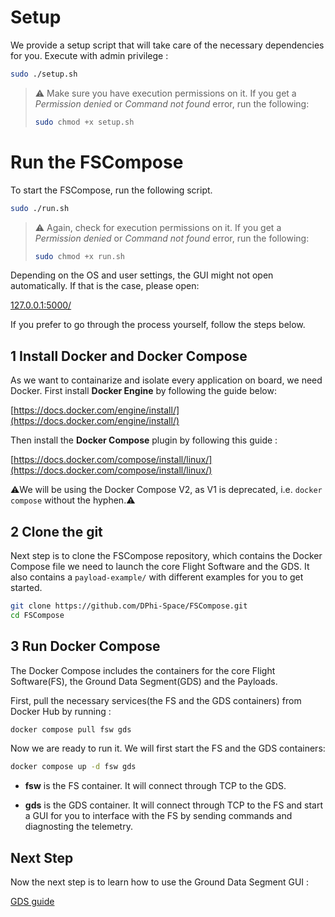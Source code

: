 # Setup

We provide a setup script that will take care of the necessary dependencies for you. Execute with admin privilege : 

```bash
sudo ./setup.sh
```

> ⚠️ Make sure you have execution permissions on it. If you get a *Permission denied* or *Command not found* error, run the following: 
>```bash
> sudo chmod +x setup.sh
> ``` 

# Run the FSCompose
To start the FSCompose, run the following script. 
```bash
sudo ./run.sh
```

> ⚠️ Again, check for execution permissions on it. If you get a *Permission denied* or *Command not found* error, run the following: 
>```bash
> sudo chmod +x run.sh
> ``` 


Depending on the OS and user settings, the GUI might not open automatically. If that is the case, please open: 

[127.0.0.1:5000/](http://127.0.0.1:5000/)

If you prefer to go through the process yourself, follow the steps below.

## 1 Install Docker and Docker Compose
As we want to containarize and isolate every application on board, we need Docker. First install **Docker Engine** by following the guide below:

[https://docs.docker.com/engine/install/](https://docs.docker.com/engine/install/)

Then install the **Docker Compose** plugin by following this guide : 

[https://docs.docker.com/compose/install/linux/](https://docs.docker.com/compose/install/linux/)


⚠️We will be using the Docker Compose V2, as V1 is deprecated, i.e. `docker compose` without the hyphen.⚠️


## 2 Clone the git 
   Next step is to clone the FSCompose repository, which contains the Docker Compose file we need to launch the core Flight Software and the GDS. It also contains a `payload-example/` with different examples for you to get started.

   ```bash
   git clone https://github.com/DPhi-Space/FSCompose.git
   cd FSCompose
   ```


## 3 Run Docker Compose 

The Docker Compose includes the containers for the core Flight Software(FS), the Ground Data Segment(GDS) and the Payloads. 

First, pull the necessary services(the FS and the GDS containers) from Docker Hub by running : 


   ```bash
   docker compose pull fsw gds
   ```
Now we are ready to run it. We will first start the FS and the GDS containers:
   
   ```bash   
   docker compose up -d fsw gds
   ```
      
- **fsw** is the FS container. It will connect through TCP to the GDS.

- **gds** is the GDS container. It will connect through TCP to the FS and start a GUI for you to interface with the FS by sending commands and diagnosting the telemetry. 

## Next Step

Now the next step is to learn how to use the Ground Data Segment GUI : 

[GDS guide](./gds.md)